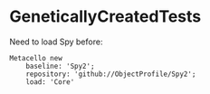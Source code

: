 # GeneticallyCreatedTests

Need to load Spy before:
```
Metacello new 
	baseline: 'Spy2'; 
	repository: 'github://ObjectProfile/Spy2'; 
	load: 'Core'
```
